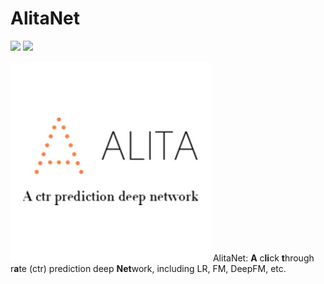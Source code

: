 # AlitaNet
![](https://img.shields.io/badge/language-python-blue.svg)
![](https://img.shields.io/badge/license-MIT-000000.svg)

![Alt text](resource/logo.jpg?raw=true "Title")
AlitaNet: **A** c**li**ck **t**hrough r**a**te (ctr) prediction deep **Net**work, including LR, FM, DeepFM, etc. 

